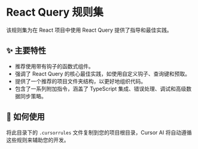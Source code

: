 # React Query 规则集

该规则集为在 React 项目中使用 React Query 提供了指导和最佳实践。

## ✨ 主要特性

- 推荐使用带有钩子的函数式组件。
- 强调了 React Query 的核心最佳实践，如使用自定义钩子、查询键和预取。
- 提供了一个推荐的项目文件夹结构，以更好地组织代码。
- 包含了一系列附加指令，涵盖了 TypeScript 集成、错误处理、调试和高级数据同步策略。

## 🚀 如何使用

将此目录下的 `.cursorrules` 文件复制到您的项目根目录，Cursor AI 将自动遵循这些规则来辅助您的开发。
